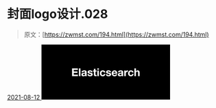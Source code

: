 <!--yml
category: 未分类
date: 0001-01-01 00:00:00
--->

# 封面logo设计.028

> 原文：[https://zwmst.com/194.html](https://zwmst.com/194.html)

   [ <time datetime="2021-08-12T09:32:57+08:00"> 2021-08-12 </time> ](https://zwmst.com/%e5%b0%81%e9%9d%a2logo%e8%ae%be%e8%ae%a1-028-2)  [![](img/77bb0d5c1a8b4c996e7b4620ac56eb4f.png)](https://zwmst.com/wp-content/uploads/2021/08/1628731977-629d197b2515a2e.jpeg)